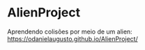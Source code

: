 # AlienProject
 
Aprendendo colisões por meio de um alien: https://odanielaugusto.github.io/AlienProject/